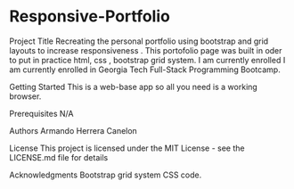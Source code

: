# Responsive-Portfolio
Project Title
Recreating the personal portfolio using bootstrap and grid layouts to increase responsiveness . This portofolio page was built in oder to put in practice html, css , bootstrap grid system. I am currently enrolled I am currently enrolled in Georgia Tech Full-Stack Programming Bootcamp. 

Getting Started
This is a web-base app so all you need is a working browser.

Prerequisites
N/A


Authors
Armando Herrera Canelon 

License
This project is licensed under the MIT License - see the LICENSE.md file for details

Acknowledgments
Bootstrap grid system CSS code.